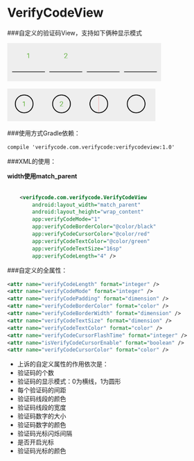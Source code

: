 # VerifyCodeView  
###自定义的验证码View，支持如下俩种显示模式

![](https://github.com/zhiaixinyang/VerifyCodeView/blob/master/show/line.png)

![](https://github.com/zhiaixinyang/VerifyCodeView/blob/master/show/circle.png)

###使用方式Gradle依赖：
```xml
compile 'verifycode.com.verifycode:verifycodeview:1.0'
```

###XML的使用：

**width使用match_parent**
```xml

    <verifycode.com.verifycode.VerifyCodeView
        android:layout_width="match_parent"
        android:layout_height="wrap_content"
        app:verifyCodeMode="1"
        app:verifyCodeBorderColor="@color/black"
        app:verifyCodeCursorColor="@color/red"
        app:verifyCodeTextColor="@color/green"
        app:verifyCodeTextSize="16sp"
        app:verifyCodeLength="4" />

```

###自定义的全属性：
```xml
<attr name="verifyCodeLength" format="integer" />
<attr name="verifyCodeMode" format="integer" />
<attr name="verifyCodePadding" format="dimension" />
<attr name="verifyCodeBorderColor" format="color" />
<attr name="verifyCodeBorderWidth" format="dimension" />
<attr name="verifyCodeTextSize" format="dimension" />
<attr name="verifyCodeTextColor" format="color" />
<attr name="verifyCodeCursorFlashTime" format="integer" />
<attr name="isVerifyCodeCursorEnable" format="boolean" />
<attr name="verifyCodeCursorColor" format="color" />
```
- 上诉的自定义属性的作用依次是：
- 验证码的个数
- 验证码的显示模式：0为横线，1为圆形
- 每个验证码的间距
- 验证码线段的颜色
- 验证码线段的宽度
- 验证码数字的大小
- 验证码数字的颜色
- 验证码光标闪烁间隔
- 是否开启光标
- 验证码光标的颜色
